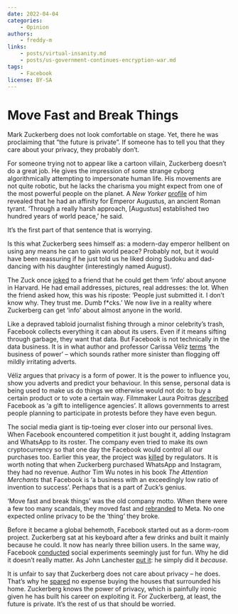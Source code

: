 ```yaml
---
date: 2022-04-04
categories:
    - Opinion
authors:
    - freddy-m
links:
    - posts/virtual-insanity.md
    - posts/us-government-continues-encryption-war.md
tags:
    - Facebook
license: BY-SA
---
```

# Move Fast and Break Things

Mark Zuckerberg does not look comfortable on stage. Yet, there he was proclaiming that “the future is private”. If someone has to tell you that they care about your privacy, they probably don’t.<!-- more -->

For someone trying not to appear like a cartoon villain, Zuckerberg doesn’t do a great job. He gives the impression of some strange cyborg algorithmically attempting to impersonate human life. His movements are not quite robotic, but he lacks the charisma you might expect from one of the most powerful people on the planet. A *New Yorker* [profile](https://www.newyorker.com/magazine/2018/09/17/can-mark-zuckerberg-fix-facebook-before-it-breaks-democracy) of him revealed that he had an affinity for Emperor Augustus, an ancient Roman tyrant. ‘Through a really harsh approach, [Augustus] established two hundred years of world peace,’ he said.

It’s the first part of that sentence that is worrying.

Is this what Zuckerberg sees himself as: a modern-day emperor hellbent on using any means he can to gain world peace? Probably not, but it would have been reassuring if he just told us he liked doing Sudoku and dad-dancing with his daughter (interestingly named August).

The Zuck once [joked](https://www.esquire.com/uk/latest-news/a19490586/mark-zuckerberg-called-people-who-handed-over-their-data-dumb-f/) to a friend that he could get them ‘info’ about anyone in Harvard. He had email addresses, pictures, real addresses: the lot. When the friend asked how, this was his riposte: ‘People just submitted it. I don’t know why. They trust me. Dumb f*cks.’ We now live in a reality where Zuckerberg can get ‘info’ about almost anyone in the world.

Like a depraved tabloid journalist fishing through a minor celebrity’s trash, Facebook collects everything it can about its users. Even if it means sifting through garbage, they want that data. But Facebook is not technically in the data business. It is in what author and professor Carissa Véliz [terms](https://aeon.co/essays/privacy-matters-because-it-empowers-us-all) ‘the business of power’ – which sounds rather more sinister than flogging off mildly irritating adverts.

Véliz argues that privacy is a form of power. It is the power to influence you, show you adverts and predict your behaviour. In this sense, personal data is being used to make us do things we otherwise would not do: to buy a certain product or to vote a certain way. Filmmaker Laura Poitras [described](https://www.washingtonpost.com/news/the-switch/wp/2014/10/23/snowden-filmmaker-laura-poitras-facebook-is-a-gift-to-intelligence-agencies/) Facebook as ‘a gift to intelligence agencies’. It allows governments to arrest people planning to participate in protests before they have even begun.

The social media giant is tip-toeing ever closer into our personal lives. When Facebook encountered competition it just bought it, adding Instagram and WhatsApp to its roster. The company even tried to make its own cryptocurrency so that one day the Facebook would control all our purchases too. Earlier this year, the project was [killed](https://www.ft.com/content/a88fb591-72d5-4b6b-bb5d-223adfb893f3) by regulators. It is worth noting that when Zuckerberg purchased WhatsApp and Instagram, they had no revenue. Author Tim Wu notes in his book *The Attention Merchants* that Facebook is ‘a business with an exceedingly low ratio of invention to success’. Perhaps that is a part of Zuck’s genius.

‘Move fast and break things’ was the old company motto. When there were a few too many scandals, they moved fast and [rebranded](https://www.privacyguides.org/blog/2021/11/01/virtual-insanity) to Meta. No one expected online privacy to be the ‘thing’ they broke.

Before it became a global behemoth, Facebook started out as a dorm-room project. Zuckerberg sat at his keyboard after a few drinks and built it mainly because he could. It now has nearly three billion users. In the same way, Facebook [conducted](https://www.theguardian.com/technology/2014/jul/02/facebook-apologises-psychological-experiments-on-users) social experiments seemingly just for fun. Why he did it doesn’t really matter. As John Lanchester [put it](https://www.lrb.co.uk/the-paper/v39/n16/john-lanchester/you-are-the-product): he simply did it *because*.

It is unfair to say that Zuckerberg does not care about privacy – he does. That’s why he [spared](https://www.theguardian.com/technology/2013/oct/11/mark-zuckerberg-facebook-neighbouring-houses) no expense buying the houses that surrounded his home. Zuckerberg knows the power of privacy, which is painfully ironic given he has built his career on exploiting it. For Zuckerberg, at least, the future is private. It’s the rest of us that should be worried.
